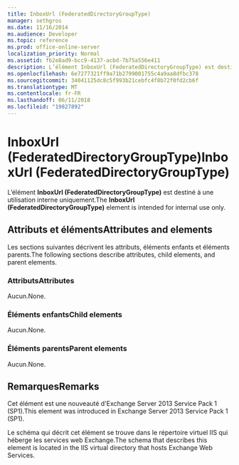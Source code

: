 ```yaml
---
title: InboxUrl (FederatedDirectoryGroupType)
manager: sethgros
ms.date: 11/16/2014
ms.audience: Developer
ms.topic: reference
ms.prod: office-online-server
localization_priority: Normal
ms.assetid: fb2e8ad9-bcc9-4137-acbd-7b75a556e411
description: L’élément InboxUrl (FederatedDirectoryGroupType) est destiné à une utilisation interne uniquement.
ms.openlocfilehash: 6e7277321ff9a71b2799001755c4a9aa8dfbc378
ms.sourcegitcommit: 34041125dc8c5f993b21cebfc4f8b72f0fd2cb6f
ms.translationtype: MT
ms.contentlocale: fr-FR
ms.lasthandoff: 06/11/2018
ms.locfileid: "19827892"
---
```

# <a name="inboxurl-federateddirectorygrouptype"></a><span data-ttu-id="adbda-103">InboxUrl (FederatedDirectoryGroupType)</span><span class="sxs-lookup"><span data-stu-id="adbda-103">InboxUrl (FederatedDirectoryGroupType)</span></span>

<span data-ttu-id="adbda-104">L’élément **InboxUrl (FederatedDirectoryGroupType)** est destiné à une utilisation interne uniquement.</span><span class="sxs-lookup"><span data-stu-id="adbda-104">The **InboxUrl (FederatedDirectoryGroupType)** element is intended for internal use only.</span></span> 

## <a name="attributes-and-elements"></a><span data-ttu-id="adbda-105">Attributs et éléments</span><span class="sxs-lookup"><span data-stu-id="adbda-105">Attributes and elements</span></span>

<span data-ttu-id="adbda-106">Les sections suivantes décrivent les attributs, éléments enfants et éléments parents.</span><span class="sxs-lookup"><span data-stu-id="adbda-106">The following sections describe attributes, child elements, and parent elements.</span></span>
  
### <a name="attributes"></a><span data-ttu-id="adbda-107">Attributs</span><span class="sxs-lookup"><span data-stu-id="adbda-107">Attributes</span></span>

<span data-ttu-id="adbda-108">Aucun.</span><span class="sxs-lookup"><span data-stu-id="adbda-108">None.</span></span>
  
### <a name="child-elements"></a><span data-ttu-id="adbda-109">Éléments enfants</span><span class="sxs-lookup"><span data-stu-id="adbda-109">Child elements</span></span>

<span data-ttu-id="adbda-110">Aucun.</span><span class="sxs-lookup"><span data-stu-id="adbda-110">None.</span></span>
  
### <a name="parent-elements"></a><span data-ttu-id="adbda-111">Éléments parents</span><span class="sxs-lookup"><span data-stu-id="adbda-111">Parent elements</span></span>

<span data-ttu-id="adbda-112">Aucun.</span><span class="sxs-lookup"><span data-stu-id="adbda-112">None.</span></span>
  
## <a name="remarks"></a><span data-ttu-id="adbda-113">Remarques</span><span class="sxs-lookup"><span data-stu-id="adbda-113">Remarks</span></span>

<span data-ttu-id="adbda-114">Cet élément est une nouveauté d'Exchange Server 2013 Service Pack 1 (SP1).</span><span class="sxs-lookup"><span data-stu-id="adbda-114">This element was introduced in Exchange Server 2013 Service Pack 1 (SP1).</span></span>
  
<span data-ttu-id="adbda-115">Le schéma qui décrit cet élément se trouve dans le répertoire virtuel IIS qui héberge les services web Exchange.</span><span class="sxs-lookup"><span data-stu-id="adbda-115">The schema that describes this element is located in the IIS virtual directory that hosts Exchange Web Services.</span></span>
  

